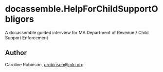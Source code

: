 # docassemble.HelpForChildSupportObligors

A docassemble guided interview for MA Department of Revenue / Child Support Enforcement

## Author

Caroline Robinson, crobinson@mlri.org


